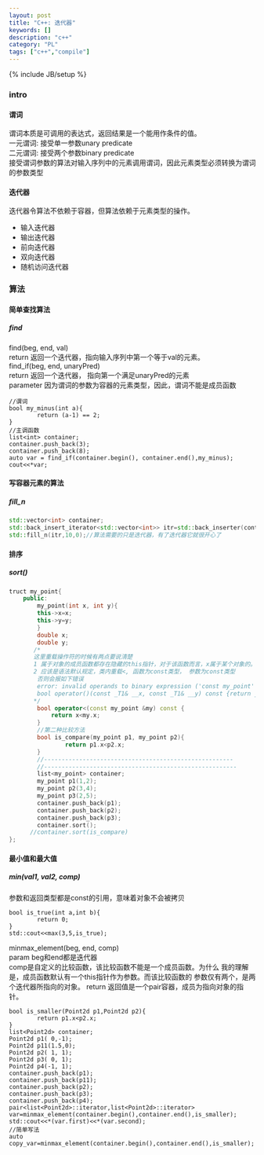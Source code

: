 ```yaml
---
layout: post
title: "C++: 迭代器"
keywords: []
description: "c++"
category: "PL"
tags: ["c++","compile"]
---
```

{% include JB/setup %}


### intro

#### 谓词
谓词本质是可调用的表达式，返回结果是一个能用作条件的值。<br />
一元谓词: 接受单一参数unary predicate<br />
二元谓词: 接受两个参数binary predicate<br />
接受谓词参数的算法对输入序列中的元素调用谓词，因此元素类型必须转换为谓词的参数类型

#### 迭代器
迭代器令算法不依赖于容器，但算法依赖于元素类型的操作。
* 输入迭代器
* 输出迭代器
* 前向迭代器
* 双向迭代器
* 随机访问迭代器

### 算法
#### 简单查找算法

##### find
find(beg, end, val)<br />
return 返回一个迭代器，指向输入序列中第一个等于val的元素。<br />
find_if(beg, end, unaryPred)<br />
return 返回一个迭代器， 指向第一个满足unaryPred的元素 <br />
parameter 因为谓词的参数为容器的元素类型，因此，谓词不能是成员函数

```cpp,monokai
//谓词
bool my_minus(int a){
	    return (a-1) == 2;
}
//主调函数
list<int> container;
container.push_back(3);
container.push_back(8);
auto var = find_if(container.begin(), container.end(),my_minus);
cout<<*var;
```

#### 写容器元素的算法

##### fill_n

```cpp
std::vector<int> container;
std::back_insert_iterator<std::vector<int>> itr=std::back_inserter(container);
std::fill_n(itr,10,0);//算法需要的只是迭代器，有了迭代器它就很开心了
```

#### 排序
##### sort()

```cpp
truct my_point{
	public:
	    my_point(int x, int y){
        this->x=x;
        this->y=y;
	    }
	    double x;
	    double y;
	   /*
	   这里重载操作符的时候有两点要说清楚
	   1 属于对象的成员函数都存在隐藏的this指针，对于该函数而言，x属于某个对象的。
	   2 应该是语法默认规定，类内重载<, 函数为const类型， 参数为const类型
	    否则会报如下错误
	    error: invalid operands to binary expression ('const my_point' and 'const my_point')
	    bool operator()(const _T1& __x, const _T1& __y) const {return __x < __y;}
	   */
	    bool operator<(const my_point &my) const {
            return x<my.x;
	    }
		//第二种比较方法
		bool is_compare(my_point p1, my_point p2){
			    return p1.x<p2.x;
		}
		//------------------------------------------------------
		//-------------------------------------------------------
		list<my_point> container;
		my_point p1(1,2);
		my_point p2(3,4);
		my_point p3(2,5);
		container.push_back(p1);
		container.push_back(p2);
		container.push_back(p3);
		container.sort();
      //container.sort(is_compare)
};
```
#### 最小值和最大值  
##### min(val1, val2, comp)  
参数和返回类型都是const的引用，意味着对象不会被拷贝

```
bool is_true(int a,int b){
	    return 0;
}
std::cout<<max(3,5,is_true);
```

minmax_element(beg, end, comp)<br />
param beg和end都是迭代器<br />
      comp是自定义的比较函数，该比较函数不能是一个成员函数。为什么
	  我的理解是，成员函数默认有一个this指针作为参数。而该比较函数的
	  参数仅有两个，是两个迭代器所指向的对象。
return 返回值是一个pair容器，成员为指向对象的指针。

```
bool is_smaller(Point2d p1,Point2d p2){
	    return p1.x<p2.x;
}
list<Point2d> container;
Point2d p1( 0,-1);
Point2d p11(1.5,0);
Point2d p2( 1, 1);
Point2d p3( 0, 1);
Point2d p4(-1, 1);
container.push_back(p1);
container.push_back(p11);
container.push_back(p2);
container.push_back(p3);
container.push_back(p4);
pair<list<Point2d>::iterator,list<Point2d>::iterator> var=minmax_element(container.begin(),container.end(),is_smaller);
std::cout<<*(var.first)<<*(var.second);    
//简单写法
auto copy_var=minmax_element(container.begin(),container.end(),is_smaller);
```
